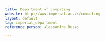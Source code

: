 ```yaml
---
title: Department of computing
website: http://www.imperial.ac.uk/computing
layout: default
tag: imperial_department
reference_person: Alessandra Russo

---
```

